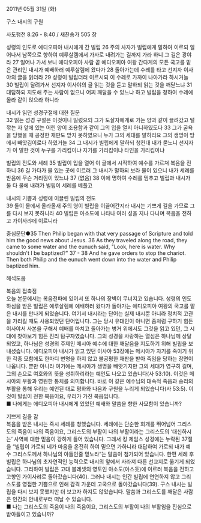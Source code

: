 2011년 05월 31일 (화)

구스 내시의 구원



사도행전 8:26 - 8:40 / 새찬송가 505 장


성령의 인도로 에디오피아 내시에게 간 빌립 
26 주의 사자가 빌립에게 말하여 이르되 일어나서 남쪽으로 향하여 예루살렘에서 가사로 내려가는 길까지 가라 하니 그 길은 광야라 27 일어나 가서 보니 에디오피아 사람 곧 에디오피아 여왕 간다게의 모든 국고를 맡은 관리인 내시가 예배하러 예루살렘에 왔다가 28 돌아가는데 수레를 타고 선지자 이사야의 글을 읽더라 29 성령이 빌립더러 이르시되 이 수레로 가까이 나아가라 하시거늘 30 빌립이 달려가서 선지자 이사야의 글 읽는 것을 듣고 말하되 읽는 것을 깨닫느냐 31 대답하되 지도해 주는 사람이 없으니 어찌 깨달을 수 있느냐 하고 빌립을 청하여 수레에 올라 같이 앉으라 하니라  

내시가 읽던 성경구절에 대한 질문  
32 읽는 성경 구절은 이것이니 일렀으되 그가 도살자에게로 가는 양과 같이 끌려갔고 털 깎는 자 앞에 있는 어린 양이 조용함과 같이 그의 입을 열지 아니하였도다 33 그가 굴욕을 당했을 때 공정한 재판도 받지 못하였으니 누가 그의 세대를 말하리요 그의 생명이 땅에서 빼앗김이로다 하였거늘 34 그 내시가 빌립에게 말하되 청컨대 내가 묻노니 선지자가 이 말한 것이 누구를 가리킴이냐 자기를 가리킴이냐 타인을 가리킴이냐  

빌립의 전도와 세례 
35 빌립이 입을 열어 이 글에서 시작하여 예수를 가르쳐 복음을 전하니 36 길 가다가 물 있는 곳에 이르러 그 내시가 말하되 보라 물이 있으니 내가 세례를 받음에 무슨 거리낌이 있느냐 37 (없음) 38 이에 명하여 수레를 멈추고 빌립과 내시가 둘 다 물에 내려가 빌립이 세례를 베풀고  

내시의 기쁨과 성령에 이끌린 빌립의 전도  
39 둘이 물에서 올라올새 주의 영이 빌립을 이끌어간지라 내시는 기쁘게 길을 가므로 그를 다시 보지 못하니라 40 빌립은 아소도에 나타나 여러 성을 지나 다니며 복음을 전하고 가이사랴에 이르니라  

중심문단●35 Then Philip began with that very passage of Scripture and told him the good news about Jesus. 36 As they traveled along the road, they came to some water and the eunuch said, "Look, here is water. Why shouldn't I be baptized?" 37 - 38 And he gave orders to stop the chariot. Then both Philip and the eunuch went down into the water and Philip baptized him.

해석도움





복음의 접촉점  
오늘 본문에서는 복음전파에 있어서 또 하나의 장벽이 무너지고 있습니다. 성령의 인도하심을 받은 빌립은 예루살렘에 예배하러 왔다가 돌아가는 에디오피아 여왕의 국고를 맡은 내시를 만나게 되었습니다. 여기서 내시라는 단어는 실제 내시뿐 아니라 정치적 고관을 가리킬 때도 사용되었던 단어입니다. 그는 당시 유대인이 아니면 좀처럼 구하기 힘든 이사야서 사본을 구해서 예배를 마치고 돌아가는 병거 위에서도 그것을 읽고 있던, 그 시대에 찾아보기 힘든 진리 탐구자였습니다. 그의 성경을 사랑하는 열심은 하나님께 상달되었고, 하나님은 성경의 주제인 메시아 예수에 대한 깨달음을 지도하기 위해 빌립을 보내셨습니다. 에디오피아 내시가 읽고 있던 이사야 53장에는 메시아가 자기를 죽이기 위한 각종 모함에도 한마디 변명을 하지 않고 불공평한 재판을 받아 죽임을 당하는 장면이 나옵니다. 뿐만 아니라 여기에는 메시아가 생명을 빼앗기지만 그의 세대가 영구히 길며, 그의 손으로 여호와의 뜻을 성취하리라는 예언도 나오고 있습니다(사 53:10). 이것은 메시아의 부활과 영원한 통치를 의미합니다. 바로 이 같은 예수님의 대속적 죽음과 승리의 부활을 통해 우리는 예언된 대로 평화와 나음과 구원을 누리게 되었습니다(사 53:5). 이것이 빌립이 전한 복음이요, 우리가 가진 복음입니다.   
■ 나에게는 에디오피아 내시에게 있었던 예배와 말씀을 향한 사모함이 있습니까?   

기쁘게 길을 감  
복음을 받은 내시는 즉시 세례를 청했습니다. 세례에는 단순한 회개를 뛰어넘어 그리스도의 죽음이 나의 죽음이요, 그리스도의 부활이 나의 부활이라는 그리스도의 ‘대신하시는’ 사역에 대한 믿음이 강하게 들어 있습니다. 그래서 킹 제임스 성경에는 누락된 37절을 “빌립이 가로되 네가 마음을 온전히 하여 믿으면 가하니라 대답하여 가로되 내가 예수 그리스도께서 하나님의 아들인줄 믿노라”는 말씀이 첨가되어 있습니다. 한편 세례 후 빌립은 하나님의 초자연적인 능력으로 내시의 앞에서 사라져 다른 선교지로 옮기게 되었습니다. 그리하여 빌립은 고대 블레셋의 영토인 아소도(아스돗)에 이르러 복음을 전하고 고향인 가이사랴로 돌아갔습니다(40). 그러나 내시는 인간 빌립에 연연하지 않고 그리스도를 영접한 기쁨으로 인해 감격 가운데 고국으로 돌아갔습니다(39). 구스 내시는 빌립을 다시 보지 못했지만 더 보고자 하지도 않았습니다. 말씀과 그리스도를 깨달은 사람은 인간의 안내로부터 떠날 수 있습니다.  
■ 나는 그리스도의 죽음이 나의 죽음이요, 그리스도의 부활이 나의 부활임을 진심으로 받아들이고 있습니까?